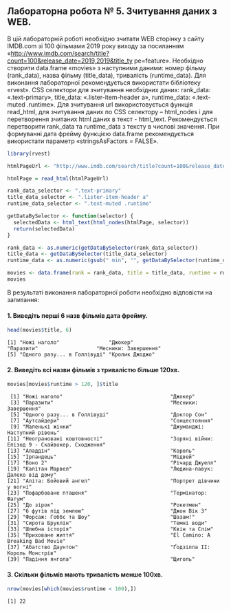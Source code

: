 ## Лабораторна робота № 5. Зчитування даних з WEB.

В цій лабораторній роботі необхідно зчитати WEB сторінку з сайту IMDB.com зі 100 фільмами 2019 року виходу за посиланням «http://www.imdb.com/search/title?count=100&release_date=2019,2019&title_ty pe=feature». Необхідно створити data.frame «movies» з наступними даними: номер фільму (rank_data), назва фільму (title_data), тривалість (runtime_data). Для виконання лабораторної рекомендується використати бібліотеку «rvest». CSS селектори для зчитування необхідних даних: rank_data: «.text-primary», title_data: «.lister-item-header a», runtime_data: «.text-muted .runtime». Для зчитування url використовується функція read_html, для зчитування даних по CSS селектору – html_nodes і для перетворення зчитаних html даних в текст - html_text. Рекомендується перетворити rank_data та runtime_data з тексту в числові значення. При формуванні дата фрейму функцією data.frame рекомендується використати параметр «stringsAsFactors = FALSE».
```r
library(rvest)

htmlPageUrl <- "http://www.imdb.com/search/title?count=100&release_date=2019,2019&title_type=feature"

htmlPage = read_html(htmlPageUrl)

rank_data_selector <- ".text-primary"
title_data_selector <- ".lister-item-header a"
runtime_data_selector <- ".text-muted .runtime"

getDataBySelector <- function(selector) {
  selectedData <- html_text(html_nodes(htmlPage, selector))
  return(selectedData)
}

rank_data <- as.numeric(getDataBySelector(rank_data_selector))
title_data <- getDataBySelector(title_data_selector)
runtime_data <- as.numeric(gsub(" min", "", getDataBySelector(runtime_data_selector)))

movies <- data.frame(rank = rank_data, title = title_data, runtime = runtime_data, stringsAsFactors = FALSE)
movies
```

В результаті виконання лабораторної роботи необхідно відповісти на запитання:
#### 1. Виведіть перші 6 назв фільмів дата фрейму.
```r
head(movies$title, 6)
```
```
[1] "Ножі наголо"                "Джокер"                     "Паразити"                   "Месники: Завершення"       
[5] "Одного разу... в Голлівуді" "Кролик Джоджо"
```

#### 2. Виведіть всі назви фільмів з тривалістю більше 120хв.
```r
movies[movies$runtime > 120, ]$title
```
```
 [1] "Ножі наголо"                                   "Джокер"                                       
 [3] "Паразити"                                      "Месники: Завершення"                          
 [5] "Одного разу... в Голлівуді"                    "Доктор Сон"                                   
 [7] "Аутсайдери"                                    "Сонцестояння"                                 
 [9] "Маленькі жінки"                                "Джуманджі: Наступний рівень"                  
[11] "Неограновані коштовності"                      "Зоряні війни: Епізод 9 - Скайвокер. Сходження"
[13] "Аладдін"                                       "Король"                                       
[15] "Ірландець"                                     "Мідвей"                                       
[17] "Воно 2"                                        "Річард Джуелл"                                
[19] "Капітан Марвел"                                "Людина-павук: Далеко від дому"                
[21] "Аліта: Бойовий ангел"                          "Портрет дівчини у вогні"                      
[23] "Пофарбоване пташеня"                           "Термінатор: Фатум"                            
[25] "До зірок"                                      "Рокетмен"                                     
[27] "6 футів під землею"                            "Джон Вік 3"                                   
[29] "Форсаж: Гоббс та Шоу"                          "Шазам!"                                       
[31] "Сирота Бруклін"                                "Темні води"                                   
[33] "Шлюбна історія"                                "Квін та Слім"                                 
[35] "Приховане життя"                               "El Camino: A Breaking Bad Movie"              
[37] "Абатство Даунтон"                              "Ґодзілла II: Король Монстрів"                 
[39] "Падіння янгола"                                "Щиголь"
```

#### 3. Скільки фільмів мають тривалість менше 100хв.
```r
nrow(movies[which(movies$runtime < 100),])
```
```
[1] 22
```
